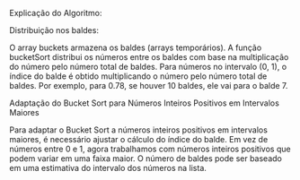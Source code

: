 Explicação do Algoritmo:

Distribuição nos baldes:

O array buckets armazena os baldes (arrays temporários). A função bucketSort distribui os números entre os baldes com base na multiplicação do número pelo número total de baldes.
Para números no intervalo (0, 1), o índice do balde é obtido multiplicando o número pelo número total de baldes. Por exemplo, para 0.78, se houver 10 baldes, ele vai para o balde 7.

Adaptação do Bucket Sort para Números Inteiros Positivos em Intervalos Maiores

Para adaptar o Bucket Sort a números inteiros positivos em intervalos maiores, é necessário ajustar o cálculo do índice do balde. Em vez de números entre 0 e 1, agora trabalhamos com números inteiros positivos que podem variar em uma faixa maior. O número de baldes pode ser baseado em uma estimativa do intervalo dos números na lista.
